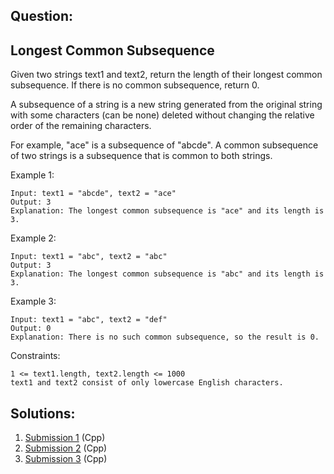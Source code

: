 ## Question:

## Longest Common Subsequence

Given two strings text1 and text2, return the length of their longest common subsequence. If there is no common subsequence, return 0.

A subsequence of a string is a new string generated from the original string with some characters (can be none) deleted without changing the relative order of the remaining characters.

For example, "ace" is a subsequence of "abcde".
A common subsequence of two strings is a subsequence that is common to both strings.

 

Example 1:
    
    Input: text1 = "abcde", text2 = "ace" 
    Output: 3  
    Explanation: The longest common subsequence is "ace" and its length is 3.

Example 2:

    Input: text1 = "abc", text2 = "abc"
    Output: 3
    Explanation: The longest common subsequence is "abc" and its length is 3.

Example 3:

    Input: text1 = "abc", text2 = "def"
    Output: 0
    Explanation: There is no such common subsequence, so the result is 0.
 

Constraints:

    1 <= text1.length, text2.length <= 1000
    text1 and text2 consist of only lowercase English characters.

## Solutions:
1. [Submission 1](./solution1.cpp) (Cpp)
2. [Submission 2](./solution2.cpp) (Cpp)
3. [Submission 3](./solution3.cpp) (Cpp)